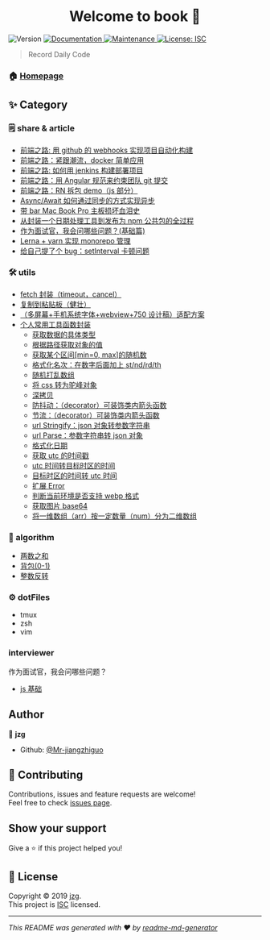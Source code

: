 <h1 align="center">Welcome to book 👋</h1>
<p>
  <img alt="Version" src="https://img.shields.io/npm/v/book.svg">
  <a href="https://github.com/Mr-jiangzhiguo/book#readme">
    <img alt="Documentation" src="https://img.shields.io/badge/documentation-yes-brightgreen.svg" target="_blank" />
  </a>
  <a href="https://github.com/Mr-jiangzhiguo/book/graphs/commit-activity">
    <img alt="Maintenance" src="https://img.shields.io/badge/Maintained%3F-yes-green.svg" target="_blank" />
  </a>
  <a href="https://github.com/Mr-jiangzhiguo/book/blob/master/LICENSE">
    <img alt="License: ISC" src="https://img.shields.io/badge/License-ISC-yellow.svg" target="_blank" />
  </a>
</p>

> Record Daily Code

### 🏠 [Homepage](https://github.com/Mr-jiangzhiguo/book#readme)

## ✨ Category

### 🗒 share & article

- [前端之路: 用 github 的 webhooks 实现项目自动化构建](https://github.com/Mr-jiangzhiguo/book/blob/master/share/01.webhooks.md)
- [前端之路：紧跟潮流，docker 简单应用](https://github.com/Mr-jiangzhiguo/book/blob/master/share/02.docker.md)
- [前端之路: 如何用 jenkins 构建部署项目](https://github.com/Mr-jiangzhiguo/book/blob/master/share/03.jenkins.md)
- [前端之路：用 Angular 规范来约束团队 git 提交](https://github.com/Mr-jiangzhiguo/book/blob/master/share/04.commitmsg.md)
- [前端之路：RN 拆包 demo（js 部分）](https://github.com/Mr-jiangzhiguo/book/blob/master/share/05.rnBundles.md)
- [Async/Await 如何通过同步的方式实现异步](https://github.com/Mr-jiangzhiguo/book/blob/master/share/06.async_await.md)
- [带 bar Mac Book Pro 主板损坏血泪史](https://github.com/Mr-jiangzhiguo/book/blob/master/share/07.workflow.md)
- [从封装一个日期处理工具到发布为 npm 公共包的全过程](https://github.com/Mr-jiangzhiguo/book/blob/master/share/08.npmPublish.md)
- [作为面试官，我会问哪些问题？(基础篇)](https://github.com/Mr-jiangzhiguo/book/blob/master/share/09.interviewer_js.md)
- [Lerna + yarn 实现 monorepo 管理](https://github.com/Mr-jiangzhiguo/book/blob/master/share/10.monorepo.md)
- [给自己提了个 bug：setInterval 卡顿问题](https://github.com/Mr-jiangzhiguo/book/blob/master/share/11.setInterval.md)

### 🛠 utils

- [fetch 封装（timeout，cancel）](https://github.com/Mr-jiangzhiguo/book/blob/master/utils/_fetch.js)
- [复制到粘贴板（健壮）](https://github.com/Mr-jiangzhiguo/book/blob/master/utils/copy2clipboard.js)
- [（多屏幕+手机系统字体+webview+750 设计稿）适配方案](https://github.com/Mr-jiangzhiguo/book/blob/master/utils/rem.js)
- [个人常用工具函数封装](https://github.com/Mr-jiangzhiguo/book/blob/master/utils/index.js)
  - [获取数据的具体类型](https://github.com/Mr-jiangzhiguo/book/blob/master/utils/getDataType.js)
  - [根据路径获取对象的值](https://github.com/Mr-jiangzhiguo/book/blob/master/utils/getValue.js)
  - [获取某个区间[min=0, max]的随机数](https://github.com/Mr-jiangzhiguo/book/blob/master/utils/generateRandom.js)
  - [格式化名次：在数字后面加上 st/nd/rd/th](https://github.com/Mr-jiangzhiguo/book/blob/master/utils/ordinalSuffixOf.js)
  - [随机打乱数组](https://github.com/Mr-jiangzhiguo/book/blob/master/utils/shuffle.js)
  - [将 css 转为驼峰对象](https://github.com/Mr-jiangzhiguo/book/blob/master/utils/css2obj.js)
  - [深拷贝](https://github.com/Mr-jiangzhiguo/book/blob/master/utils/deepClone.js)
  - [防抖动：（decorator）可装饰类内箭头函数](https://github.com/Mr-jiangzhiguo/book/blob/master/utils/debounceNext.js)
  - [节流：（decorator）可装饰类内箭头函数](https://github.com/Mr-jiangzhiguo/book/blob/master/utils/throttleNext.js)
  - [url Stringify：json 对象转参数字符串](https://github.com/Mr-jiangzhiguo/book/blob/master/utils/qsStringify.js)
  - [url Parse：参数字符串转 json 对象](https://github.com/Mr-jiangzhiguo/book/blob/master/utils/qsParse.js)
  - [格式化日期](https://github.com/Mr-jiangzhiguo/book/blob/master/utils/dateFormat.js)
  - [获取 utc 的时间戳](https://github.com/Mr-jiangzhiguo/book/blob/master/utils/UTCTimestamp.js)
  - [utc 时间转目标时区的时间](https://github.com/Mr-jiangzhiguo/book/blob/master/utils/UTC2Target.js)
  - [目标时区的时间转 utc 时间](https://github.com/Mr-jiangzhiguo/book/blob/master/utils/Target2UTC.js)
  - [扩展 Error](https://github.com/Mr-jiangzhiguo/book/blob/master/utils/MyError.js)
  - [判断当前环境是否支持 webp 格式](https://github.com/Mr-jiangzhiguo/book/blob/master/utils/isSupportWebp.js)
  - [获取图片 base64](https://github.com/Mr-jiangzhiguo/book/blob/master/utils/getBase64.js)
  - [将一维数组（arr）按一定数量（num）分为二维数组](https://github.com/Mr-jiangzhiguo/book/blob/master/utils/antiFlat.js)

### 🧠 algorithm

- [两数之和](https://github.com/Mr-jiangzhiguo/book/blob/master/algorithm/1.两数之和.js)
- [背包(0-1)](<https://github.com/Mr-jiangzhiguo/book/blob/master/algorithm/2.背包(0-1).js>)
- [整数反转](https://github.com/Mr-jiangzhiguo/book/blob/master/algorithm/3.整数反转.js)

### ⚙️ dotFiles

- tmux
- zsh
- vim

### interviewer

作为面试官，我会问哪些问题？

- [js 基础](https://github.com/Mr-jiangzhiguo/book/blob/master/share/09.interviewer_js.md)

## Author

👤 **jzg**

- Github: [@Mr-jiangzhiguo](https://github.com/Mr-jiangzhiguo)

## 🤝 Contributing

Contributions, issues and feature requests are welcome!<br />Feel free to check [issues page](https://github.com/Mr-jiangzhiguo/book/issues).

## Show your support

Give a ⭐️ if this project helped you!

## 📝 License

Copyright © 2019 [jzg](https://github.com/Mr-jiangzhiguo).<br />
This project is [ISC](https://github.com/Mr-jiangzhiguo/book/blob/master/LICENSE) licensed.

---

_This README was generated with ❤️ by [readme-md-generator](https://github.com/kefranabg/readme-md-generator)_
